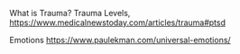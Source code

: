 What is Trauma? Trauma Levels, 
https://www.medicalnewstoday.com/articles/trauma#ptsd

Emotions
https://www.paulekman.com/universal-emotions/


